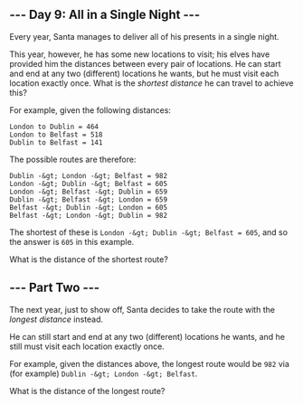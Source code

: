 ## --- Day 9: All in a Single Night ---

Every year, Santa manages to deliver all of his presents in a single night.

This year, however, he has some <span title="Bonus points if you recognize all of the locations.">new locations</span> to visit; his elves have provided him the distances between every pair of locations. He can start and end at any two (different) locations he wants, but he must visit each location exactly once. What is the _shortest distance_ he can travel to achieve this?

For example, given the following distances:

    London to Dublin = 464
    London to Belfast = 518
    Dublin to Belfast = 141

The possible routes are therefore:

    Dublin -&gt; London -&gt; Belfast = 982
    London -&gt; Dublin -&gt; Belfast = 605
    London -&gt; Belfast -&gt; Dublin = 659
    Dublin -&gt; Belfast -&gt; London = 659
    Belfast -&gt; Dublin -&gt; London = 605
    Belfast -&gt; London -&gt; Dublin = 982

The shortest of these is `` London -&gt; Dublin -&gt; Belfast = 605 ``, and so the answer is `` 605 `` in this example.

What is the distance of the shortest route?

## --- Part Two ---

The next year, just to show off, Santa decides to take the route with the _longest distance_ instead.

He can still start and end at any two (different) locations he wants, and he still must visit each location exactly once.

For example, given the distances above, the longest route would be `` 982 `` via (for example) `` Dublin -&gt; London -&gt; Belfast ``.

What is the distance of the longest route?